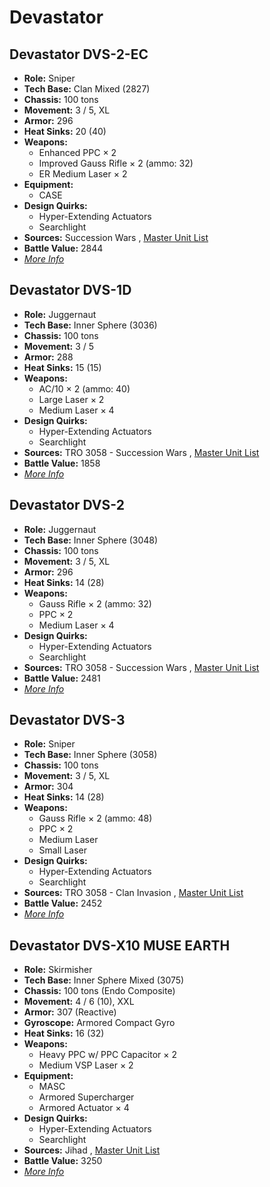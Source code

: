 # Devastator 

## Devastator DVS-2-EC 

- **Role:** Sniper 
- **Tech Base:** Clan Mixed (2827) 
- **Chassis:** 100 tons 
- **Movement:** 3 / 5, XL 
- **Armor:** 296 
- **Heat Sinks:** 20 (40) 
- **Weapons:** 
  - Enhanced PPC × 2 
  - Improved Gauss Rifle × 2 (ammo: 32) 
  - ER Medium Laser × 2 
- **Equipment:** 
  - CASE 
- **Design Quirks:** 
  - Hyper-Extending Actuators 
  - Searchlight 
- **Sources:** Succession Wars , [Master Unit List](http://masterunitlist.info/Unit/Details/7686/devastator-dvs-2-ec) 
- **Battle Value:** 2844 
- [*More Info*](devastator/devastator_dvs-2-ec.md) 

## Devastator DVS-1D 

- **Role:** Juggernaut 
- **Tech Base:** Inner Sphere (3036) 
- **Chassis:** 100 tons 
- **Movement:** 3 / 5 
- **Armor:** 288 
- **Heat Sinks:** 15 (15) 
- **Weapons:** 
  - AC/10 × 2 (ammo: 40) 
  - Large Laser × 2 
  - Medium Laser × 4 
- **Design Quirks:** 
  - Hyper-Extending Actuators 
  - Searchlight 
- **Sources:** TRO 3058 - Succession Wars , [Master Unit List](http://masterunitlist.info/Unit/Details/893/devastator-dvs-1d) 
- **Battle Value:** 1858 
- [*More Info*](devastator/devastator_dvs-1d.md) 

## Devastator DVS-2 

- **Role:** Juggernaut 
- **Tech Base:** Inner Sphere (3048) 
- **Chassis:** 100 tons 
- **Movement:** 3 / 5, XL 
- **Armor:** 296 
- **Heat Sinks:** 14 (28) 
- **Weapons:** 
  - Gauss Rifle × 2 (ammo: 32) 
  - PPC × 2 
  - Medium Laser × 4 
- **Design Quirks:** 
  - Hyper-Extending Actuators 
  - Searchlight 
- **Sources:** TRO 3058 - Succession Wars , [Master Unit List](http://masterunitlist.info/Unit/Details/894/devastator-dvs-2) 
- **Battle Value:** 2481 
- [*More Info*](devastator/devastator_dvs-2.md) 

## Devastator DVS-3 

- **Role:** Sniper 
- **Tech Base:** Inner Sphere (3058) 
- **Chassis:** 100 tons 
- **Movement:** 3 / 5, XL 
- **Armor:** 304 
- **Heat Sinks:** 14 (28) 
- **Weapons:** 
  - Gauss Rifle × 2 (ammo: 48) 
  - PPC × 2 
  - Medium Laser 
  - Small Laser 
- **Design Quirks:** 
  - Hyper-Extending Actuators 
  - Searchlight 
- **Sources:** TRO 3058 - Clan Invasion , [Master Unit List](http://masterunitlist.info/Unit/Details/895/devastator-dvs-3) 
- **Battle Value:** 2452 
- [*More Info*](devastator/devastator_dvs-3.md) 

## Devastator DVS-X10 MUSE EARTH 

- **Role:** Skirmisher 
- **Tech Base:** Inner Sphere Mixed (3075) 
- **Chassis:** 100 tons (Endo Composite) 
- **Movement:** 4 / 6 (10), XXL 
- **Armor:** 307 (Reactive) 
- **Gyroscope:** Armored Compact Gyro 
- **Heat Sinks:** 16 (32) 
- **Weapons:** 
  - Heavy PPC w/ PPC Capacitor × 2 
  - Medium VSP Laser × 2 
- **Equipment:** 
  - MASC 
  - Armored Supercharger 
  - Armored Actuator × 4 
- **Design Quirks:** 
  - Hyper-Extending Actuators 
  - Searchlight 
- **Sources:** Jihad , [Master Unit List](http://masterunitlist.info/Unit/Details/896/devastator-dvs-x10-muse-earth) 
- **Battle Value:** 3250 
- [*More Info*](devastator/devastator_dvs-x10_muse_earth.md) 

